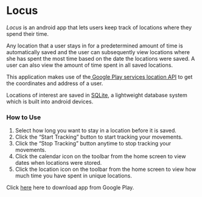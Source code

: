 # Locus
*Locus* is an android app that lets users keep track of locations where they spend their time.

Any location that a user stays in for a predetermined amount of time is automatically saved and the user can subsequently view locations where she has spent the most time based on the date the locations were saved.
A user can also view the amount of time spent in all saved locations.

This application makes use of the[ Google Play services location API](https://developers.google.com/android/reference/com/google/android/gms/location/package-summary) to get the coordinates and address of a user.

Locations of interest are saved in [SQLite](http://developer.android.com/reference/android/database/sqlite/package-summary.html), a lightweight database system which is built into android devices.

### How to Use

1. Select how long you want to stay in a location before it is saved. 
2. Click the “Start Tracking” button to start tracking your movements. 
3. Click the “Stop Tracking” button anytime to stop tracking your movements. 
4. Click the calendar icon on the toolbar from the home screen to view dates when locations were stored. 
5. Click the location icon on the toolbar from the home screen to view how much time you have spent in unique locations. 
  
Click [here](https://play.google.com/store/apps/details?id=co.jibola.locus) here to download app from Google Play.

